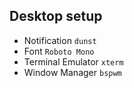 Desktop setup
------------------
* Notification `dunst`
* Font `Roboto Mono`
* Terminal Emulator `xterm`
* Window Manager `bspwm`
